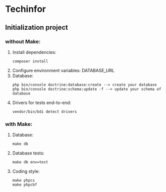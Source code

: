 # Techinfor

## Initialization project

### without Make:
1. Install dependencies:
    ```
    composer install
    ```
2. Configure environment variables: DATABASE_URL
3. Database:
    ```
    php bin/console doctrine:database:create --> create your database
    php bin/console doctrine:schema:update -f --> update your schema of database
    ```
4. Drivers for tests end-to-end:
    ```
    vendor/bin/bdi detect drivers
    ```
### with Make:
1. Database:
    ```
    make db
    ```
2. Database tests:
    ```
    make db env=test
    ```
3. Coding style:
    ```
    make phpcs
    make phpcbf
    ```